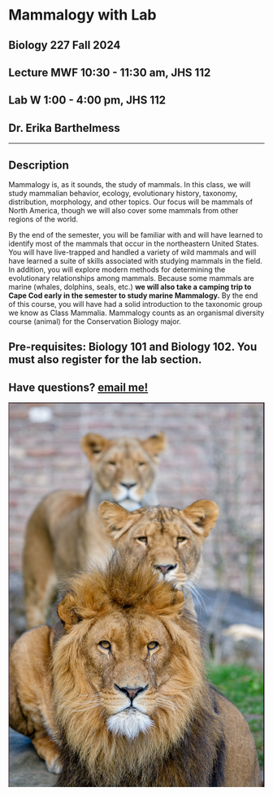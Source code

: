 
# Mammalogy with Lab
## Biology 227 Fall 2024
## Lecture MWF 10:30 - 11:30 am, JHS 112
## Lab W 1:00 - 4:00 pm, JHS 112
## Dr. Erika Barthelmess
---
## Description
Mammalogy is, as it sounds, the study of mammals.  In this class, we will study mammalian behavior, ecology, evolutionary history, taxonomy, distribution, morphology, and other topics.  Our focus will be mammals of North America, though we will also cover some mammals from other regions of the world. 

By the end of the semester, you will be familiar with and will have learned to identify most of the mammals that occur in the northeastern United States.  You will have live-trapped and handled a variety of wild mammals and will have learned a suite of skills associated with studying mammals in the field.  In addition, you will explore modern methods for determining the evolutionary relationships among mammals. Because some mammals are marine (whales, dolphins, seals, etc.) **we will also take a camping trip to Cape Cod early in the semester to study marine Mammalogy.**  By the end of this course, you will have had a solid introduction to the taxonomic group we know as Class Mammalia. Mammalogy counts as an organismal diversity course (animal) for the Conservation Biology major.



## Pre-requisites: Biology 101 and Biology 102. You must also register for the lab section.

## Have questions? [email me!](mailto:barthelmess@stlawu.edu?subject=question%20about%20mammalogy)

<center>

![A group of lions](docs/media/lions.png)

<center>
